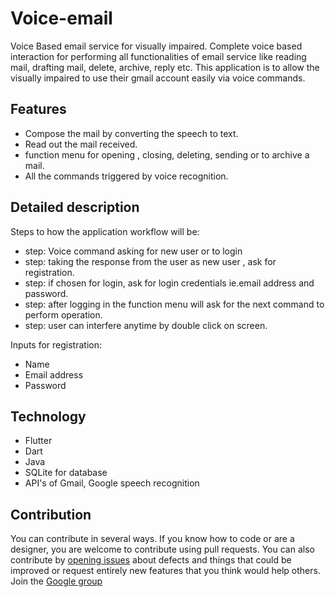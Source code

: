 # Voice-email
Voice Based email service for visually impaired. 
Complete voice based interaction for performing all functionalities of email service like reading mail, drafting mail, delete, archive, reply etc. This application is to allow the visually impaired to use their gmail account easily via voice commands.
## Features
- Compose the mail by converting the speech to text.
- Read out the mail received.
- function menu for opening , closing, deleting, sending or to archive a mail.
- All the commands triggered by voice recognition.
## Detailed description
Steps to how the application workflow will be:
- step: Voice command asking for new user or to login
- step: taking the response from the user as new user , ask for registration.
- step: if chosen for login, ask for login credentials ie.email address and password.
- step: after logging in the function menu will ask for the next command to perform operation.
- step: user can interfere anytime by double click on screen.

Inputs for registration:
- Name
- Email address
- Password
## Technology
- Flutter
- Dart
- Java
- SQLite for database
- API's of Gmail, Google speech recognition
## Contribution
You can contribute in several ways. If you know how to code or are a designer, you are welcome to contribute using pull requests.
You can also contribute by [opening issues](https://github.com/CodefosterGS/Voice-Email/issues) about defects and things that could be improved or request entirely new features that you think would help others.
Join the [Google group](https://groups.google.com/d/forum/voice-email-service-project)



